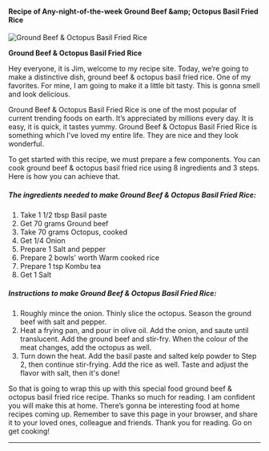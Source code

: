             

#### Recipe of Any-night-of-the-week Ground Beef &amp;amp; Octopus Basil Fried Rice

![Ground Beef &amp; Octopus Basil Fried Rice](https://img-global.cpcdn.com/recipes/6113617435951104/751x532cq70/ground-beef-octopus-basil-fried-rice-recipe-main-photo.jpg)

**Ground Beef &amp; Octopus Basil Fried Rice**

Hey everyone, it is Jim, welcome to my recipe site. Today, we’re going to make a distinctive dish, ground beef & octopus basil fried rice. One of my favorites. For mine, I am going to make it a little bit tasty. This is gonna smell and look delicious.

Ground Beef & Octopus Basil Fried Rice is one of the most popular of current trending foods on earth. It’s appreciated by millions every day. It is easy, it is quick, it tastes yummy. Ground Beef & Octopus Basil Fried Rice is something which I’ve loved my entire life. They are nice and they look wonderful.

To get started with this recipe, we must prepare a few components. You can cook ground beef & octopus basil fried rice using 8 ingredients and 3 steps. Here is how you can achieve that.

##### The ingredients needed to make Ground Beef & Octopus Basil Fried Rice:

1.  Take 1 1/2 tbsp Basil paste
2.  Get 70 grams Ground beef
3.  Take 70 grams Octopus, cooked
4.  Get 1/4 Onion
5.  Prepare 1 Salt and pepper
6.  Prepare 2 bowls' worth Warm cooked rice
7.  Prepare 1 tsp Kombu tea
8.  Get 1 Salt

##### Instructions to make Ground Beef & Octopus Basil Fried Rice:

1.  Roughly mince the onion. Thinly slice the octopus. Season the ground beef with salt and pepper.
2.  Heat a frying pan, and pour in olive oil. Add the onion, and saute until translucent. Add the ground beef and stir-fry. When the colour of the meat changes, add the octopus as well.
3.  Turn down the heat. Add the basil paste and salted kelp powder to Step 2, then continue stir-frying. Add the rice as well. Taste and adjust the flavor with salt, then it's done!

So that is going to wrap this up with this special food ground beef & octopus basil fried rice recipe. Thanks so much for reading. I am confident you will make this at home. There’s gonna be interesting food at home recipes coming up. Remember to save this page in your browser, and share it to your loved ones, colleague and friends. Thank you for reading. Go on get cooking!

* * *